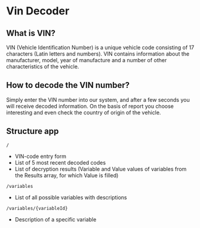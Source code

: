 # Vin Decoder

## What is VIN?

VIN (Vehicle Identification Number) is a unique vehicle code consisting of 17 characters (Latin letters and numbers). VIN contains information about the manufacturer, model, year of manufacture and a number of other characteristics of the vehicle.

## How to decode the VIN number?

Simply enter the VIN number into our system, and after a few seconds you will receive decoded information. On the basis of report you choose interesting and even check the country of origin of the vehicle.

## Structure app

```
/
```

- VIN-code entry form
- List of 5 most recent decoded codes
- List of decryption results (Variable and Value values ​​of variables from the Results array, for which Value is filled)

```
/variables
```

- List of all possible variables with descriptions

```
/variables/{variableId}
```

- Description of a specific variable
